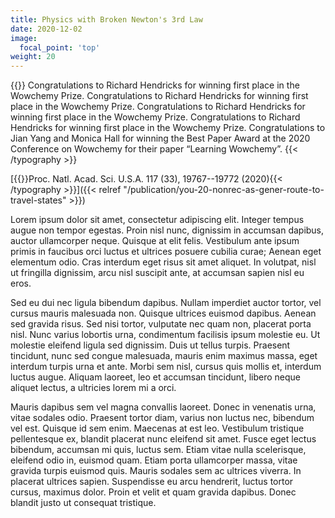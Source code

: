 ```yaml
---
title: Physics with Broken Newton's 3rd Law
date: 2020-12-02
image:
  focal_point: 'top'
weight: 20
---
```


{{<typography font="Roboto" size="18px" style="normal" weight="normal" >}}
Congratulations to Richard Hendricks for winning first place in the Wowchemy Prize.
Congratulations to Richard Hendricks for winning first place in the Wowchemy Prize.
Congratulations to Richard Hendricks for winning first place in the Wowchemy Prize.
Congratulations to Richard Hendricks for winning first place in the Wowchemy Prize.
Congratulations to Jian Yang and Monica Hall for winning the Best Paper Award at the 2020 Conference on Wowchemy for their paper “Learning Wowchemy”.
{{< /typography >}}

[{{<typography font="Roboto" size="18px" style="normal" weight="normal" >}}Proc. Natl. Acad. Sci. U.S.A. 117 (33), 19767--19772 (2020){{< /typography >}}]({{< relref "/publication/you-20-nonrec-as-gener-route-to-travel-states" >}})

<!--more-->

Lorem ipsum dolor sit amet, consectetur adipiscing elit. Integer tempus augue non tempor egestas. Proin nisl nunc, dignissim in accumsan dapibus, auctor ullamcorper neque. Quisque at elit felis. Vestibulum ante ipsum primis in faucibus orci luctus et ultrices posuere cubilia curae; Aenean eget elementum odio. Cras interdum eget risus sit amet aliquet. In volutpat, nisl ut fringilla dignissim, arcu nisl suscipit ante, at accumsan sapien nisl eu eros.

Sed eu dui nec ligula bibendum dapibus. Nullam imperdiet auctor tortor, vel cursus mauris malesuada non. Quisque ultrices euismod dapibus. Aenean sed gravida risus. Sed nisi tortor, vulputate nec quam non, placerat porta nisl. Nunc varius lobortis urna, condimentum facilisis ipsum molestie eu. Ut molestie eleifend ligula sed dignissim. Duis ut tellus turpis. Praesent tincidunt, nunc sed congue malesuada, mauris enim maximus massa, eget interdum turpis urna et ante. Morbi sem nisl, cursus quis mollis et, interdum luctus augue. Aliquam laoreet, leo et accumsan tincidunt, libero neque aliquet lectus, a ultricies lorem mi a orci.

Mauris dapibus sem vel magna convallis laoreet. Donec in venenatis urna, vitae sodales odio. Praesent tortor diam, varius non luctus nec, bibendum vel est. Quisque id sem enim. Maecenas at est leo. Vestibulum tristique pellentesque ex, blandit placerat nunc eleifend sit amet. Fusce eget lectus bibendum, accumsan mi quis, luctus sem. Etiam vitae nulla scelerisque, eleifend odio in, euismod quam. Etiam porta ullamcorper massa, vitae gravida turpis euismod quis. Mauris sodales sem ac ultrices viverra. In placerat ultrices sapien. Suspendisse eu arcu hendrerit, luctus tortor cursus, maximus dolor. Proin et velit et quam gravida dapibus. Donec blandit justo ut consequat tristique.
